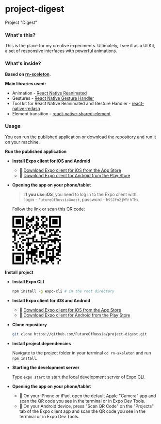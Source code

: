 # project-digest
Project "Digest"

### What's this?
This is the place for my creative experiments. Ultimately, I see it as a UI Kit, a set of responsive interfaces with powerful animations.
### What's inside?
**Based on [rn-sceleton](https://github.com/FutureOfRussia/rn-skeleton).**  

**Main libraries used:**
  * Animation - [React Native Reanimated](https://software-mansion.github.io/react-native-reanimated/)
  * Gestures - [React Native Gesture Handler](https://software-mansion.github.io/react-native-gesture-handler/docs/getting-started.html)
  * Tool kit for React Native Reanimated and Gesture Handler - [react-native-redash](https://github.com/wcandillon/react-native-redash)
  * Element transition - [react-native-shared-element](https://github.com/IjzerenHein/react-native-shared-element)
### Usage
You can run the published application or download the repository and run it on your machine.  

**Run the published application**  

* **Install Expo client for iOS and Android**  
  * 🍎 [Download Expo client for iOS from the App Store](https://itunes.com/apps/exponent)
  * 🤖 [Download Expo client for Android from the Play Store](https://play.google.com/store/apps/details?id=host.exp.exponent)

* **Opening the app on your phone/tablet**  

  >**If you use iOS**, you need to log in to the Expo client with:  
  >login - `FutureOfRussiaGuest`, password - `h9SJfm2jWR!hThx`  

  Follow the [link](https://expo.io/@futureofrussiaguest/Digest) or scan this QR code:  

  ![](https://github.com/FutureOfRussia/project-digest/blob/master/assets/link(guest).png?raw=true)  

**Install project**  

* **Install Expo CLI**  
  
  ```sh
  npm install -g expo-cli # in the root directory
  ```
  
* **Install Expo client for iOS and Android**  
  
  * 🍎 [Download Expo client for iOS from the App Store](https://itunes.com/apps/exponent)
  * 🤖 [Download Expo client for Android from the Play Store](https://play.google.com/store/apps/details?id=host.exp.exponent)
  
* **Clone repository** 

  ```bash
  git clone https://github.com/FutureOfRussia/project-digest.git
  ```

* **Install project dependencies**  
  
  Navigate to the project folder in your terminal `cd rn-skeleton` and  run `npm install`.  
  
* **Starting the development server**  
  
  Type ```expo start``` to start the local development server of Expo CLI.  
  
* **Opening the app on your phone/tablet**  
  
  * 🍎 On your iPhone or iPad, open the default Apple "Camera" app and scan the QR code you see in the terminal or in Expo Dev Tools.
  * 🤖 On your Android device, press "Scan QR Code" on the "Projects" tab of the Expo client app and scan the QR code you see in the terminal or in Expo Dev Tools.
  

